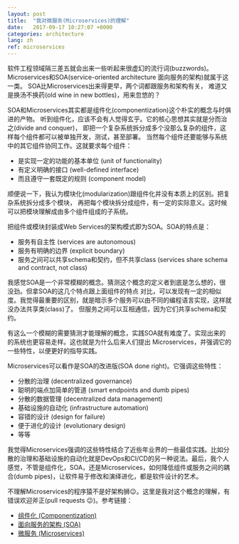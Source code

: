 ```yaml
---
layout: post
title:  "我对微服务(Microservices)的理解"
date:   2017-09-17 10:27:07 +0000
categories: architecture
lang: zh
ref: microservices
---
```




软件工程领域隔三差五就会出来一些听起来很虚幻的流行词(buzzwords)。
Microservices和SOA(service-oriented architecture 面向服务的架构)就属于这一类。
SOA比Microservices出来得更早，两个词都跟服务和架构有关，
难道又是换汤不换药(old wine in new bottles)，用来忽悠的？

SOA和Microservices其实都是组件化(componentization)这个朴实的概念与时俱进的产物。
听到组件化，应该不会有人觉得玄乎。它的核心思想其实就是分而治之(divide and conquer)，
即把一个复杂系统拆分成多个没那么复杂的组件，这样每个组件都可以被单独开发，测试，甚至部署。
当然每个组件还要能够与系统中的其它组件协同工作。这就要求每个组件：

- 是实现一定的功能的基本单位 (unit of functionality)
- 有定义明确的接口 (well-defined interface)
- 而且遵守一套既定的规则 (component model)

顺便说一下，我认为模块化(modularization)跟组件化并没有本质上的区别。把复杂系统拆分成多个模块，
再把每个模块拆分成组件，有一定的实际意义。这时候可以把模块理解成由多个组件组成的子系统。

把组件或模块封装成Web Services的架构模式即为SOA。SOA的特点是：

- 服务有自主性 (services are autonomous)
- 服务有明确的边界 (explicit boundary)
- 服务之间可以共享schema和契约，但不共享class (services share schema and contract, not class)

我感觉SOA是一个非常模糊的概念。猜测这个概念的定义者到底是怎么想的，很没劲。但拿SOA的这几个特点跟上面组件的特点
对比，可以发现有一定的相似度。我觉得最重要的区别，就是暗示多个服务可以由不同的编程语言实现，这样就没办法共享类(class)了。
但服务之间可以互相通信，因为它们共享schema和契约。

有这么一个模糊的需要猜测才能理解的概念，实践SOA就有难度了。实现出来的的系统也更容易走样。这也就是为什么后来人们提出
Microservices，并强调它的一些特性，以便更好的指导实践。

Microservices可以看作是SOA的改进版(SOA done right)。它强调这些特性：

- 分散的治理 (decentralized governance)
- 聪明的端点加简单的管道 (smart endpoints and dumb pipes)
- 分散的数据管理 (decentralized data management)
- 基础设施的自动化 (infrastructure automation)
- 容错的设计 (design for failure)
- 便于进化的设计 (evolutionary design)
- 等等

我觉得Microservices强调的这些特性结合了近些年业界的一些最佳实践。比如分散的治理和基础设施的自动化就是DevOps和CI/CD的另一种说法。最后，我个人感觉，不管是组件化，SOA，还是Microservices，如何降低组件或服务之间的耦合(dumb pipes)，让软件易于修改和演绎进化，都是软件设计的艺术。

不理解Microservices的程序猿不是好架构狮:wink:。这里是我对这个概念的理解，有错误欢迎斧正(pull requests :wink:)。参考链接：

- [组件化 (Componentization)](http://blogs.windriver.com/koning/2006/09/components.html)
- [面向服务的架构 (SOA)](https://stackoverflow.com/a/25625813)
- [微服务 (Microservices)](https://martinfowler.com/articles/microservices.html)
